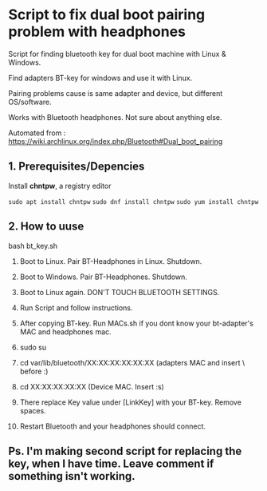 # Script to fix dual boot pairing problem with headphones

Script for finding bluetooth key for dual boot machine with Linux & Windows.

Find adapters BT-key for windows and use it with Linux.

Pairing problems cause is same adapter and device, but different OS/software.

Works with Bluetooth headphones. Not sure about anything else.

Automated from : https://wiki.archlinux.org/index.php/Bluetooth#Dual_boot_pairing

## 1. Prerequisites/Depencies

Install **chntpw**, a registry editor

`sudo apt install chntpw`
`sudo dnf install chntpw`
`sudo yum install chntpw`

## 2. How to uuse

bash bt_key.sh

1. Boot to Linux. Pair BT-Headphones in Linux. Shutdown.
2. Boot to Windows. Pair BT-Headphones. Shutdown.
3. Boot to Linux again. DON'T TOUCH BLUETOOTH SETTINGS.
4. Run Script and follow instructions.

5. After copying BT-key. Run MACs.sh if you dont know your bt-adapter's MAC and headphones mac.

6. sudo su

7. cd var/lib/bluetooth/XX\:XX\:XX\:XX\:XX\:XX (adapters MAC and insert \ before :)

8. cd XX\:XX\:XX\:XX\:XX (Device MAC. Insert \:s)

9. There replace Key value under [LinkKey] with your BT-key. Remove spaces.

10. Restart Bluetooth and your headphones should connect.

## Ps. I'm making second script for replacing the key, when I have time. Leave comment if something isn't working.
